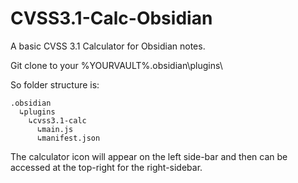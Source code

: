 # CVSS3.1-Calc-Obsidian
A basic CVSS 3.1 Calculator for Obsidian notes.


Git clone to your %YOURVAULT%\.obsidian\plugins\

So folder structure is:

```
.obsidian
  ↳plugins
    ↳cvss3.1-calc
      ↳main.js
      ↳manifest.json
```

The calculator icon will appear on the left side-bar and then can be accessed at the top-right for the right-sidebar.
